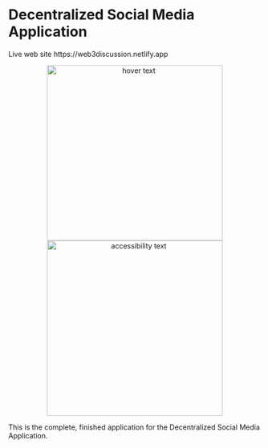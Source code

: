 # Decentralized Social Media Application
<p>Live web site  https://web3discussion.netlify.app </p>
<p align="center">
  <img src="https://encrypted-tbn0.gstatic.com/images?q=tbn:ANd9GcSEYi2DN-s16D5oGECahkmQIJOjMCa1-46tU6MGodEduw&s" width="350" title="hover text">
  <img src="https://miro.medium.com/max/1400/1*yAYscXSHm1f8trduUDclPA.gif" width="350" alt="accessibility text">
</p>
This is the complete, finished application for the Decentralized Social Media Application.
